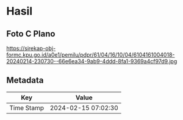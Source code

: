 # Hasil

## Foto C Plano

https://sirekap-obj-formc.kpu.go.id/a0e1/pemilu/pdpr/61/04/16/10/04/6104161004018-20240214-230730--66e6ea34-9ab9-4ddd-8fa1-9369a4cf97d9.jpg


## Metadata

| Key        | Value               |
| ---------- | ------------------- |
| Time Stamp | 2024-02-15 07:02:30 |



